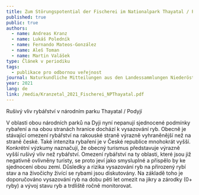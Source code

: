 ```yaml
---
title: Zum Störungspotential der Fischerei im Nationalpark Thayatal / Podyjí
published: true
public: true
authors:
  - name: Andreas Kranz
  - name: Lukáš Poledník
  - name: Fernando Mateos-González
  - name: Aleš Toman
  - name: Martin Valášek
type: Článek v periodiku
tags:
  - publikace pro odbornou veřejnost
journal: Naturkundliche Mitteilungen aus den Landessammlungen Niederösterreich
year: 2021
lang: de
link: /media/Kranzetal_2021_Fischerei_NPThayatal.pdf
---
```

Rušivý vliv rybářství v národním parku Thayatal / Podyjí

V oblasti obou národních parků na Dyji nyní nepanují sjednocené podmínky rybaření a na obou stranách hranice dochází k vysazování ryb. Obecně je stávající omezení rybářství na rakouské straně výrazně vyhraněnější než na straně české. Také intenzita rybaření je v České republice mnohokrát vyšší. Konkrétní výzkumy naznačují, že obecný turismus představuje výrazně vyšší rušivý vliv než rybářství. Omezení rybářství na ty oblasti, které jsou již negativně ovlivněny turisty, se proto jeví jako smysluplné a přispělo by ke sjednocení obou zemí. Důsledky a rizika vysazování ryb na přirozený rybí stav a na živočichy živící se rybami jsou diskutovány. Na základě toho je doporučováno vysazování ryb na dobu pěti let omezit na jikry a zárodky (0+ ryby) a vývoj stavu ryb a trdliště ročně monitorovat.
